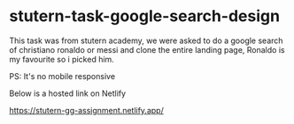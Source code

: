 # stutern-task-google-search-design

This task was from stutern academy, we were asked to do a google search of christiano ronaldo or messi and clone the entire landing page,
Ronaldo is my favourite so i picked him.

PS: It's no mobile responsive

Below is a hosted link on Netlify

https://stutern-gg-assignment.netlify.app/
